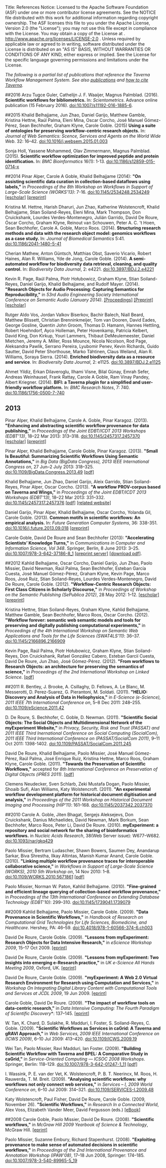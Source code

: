Title:     References
Notice:    Licensed to the Apache Software Foundation (ASF) under one
           or more contributor license agreements.  See the NOTICE file
           distributed with this work for additional information
           regarding copyright ownership.  The ASF licenses this file
           to you under the Apache License, Version 2.0 (the
           "License"); you may not use this file except in compliance
           with the License.  You may obtain a copy of the License at
           .
             http://www.apache.org/licenses/LICENSE-2.0
           .
           Unless required by applicable law or agreed to in writing,
           software distributed under the License is distributed on an
           "AS IS" BASIS, WITHOUT WARRANTIES OR CONDITIONS OF ANY
           KIND, either express or implied.  See the License for the
           specific language governing permissions and limitations
           under the License.

*The following is a partial list of publications that reference the Taverna Workflow Management System. 
See also [publications](/community/publications) and [how to cite Taverna](/community/cite).*

##2016
Arzu Tugce Guler, Cathelijn J. F. Waaijer, Magnus Palmblad. (2016). **Scientific workflows for 
bibliometrics.** In: *Scientometrics*. Advance online publication (15 February 2016). 
[doi:10.1007/s11192-016-1885-6](http://dx.doi.org/10.1007/s11192-016-1885-6). 

##2015
Khalid Belhajjame, Jun Zhao, Daniel Garijo, Matthew Gamble, Kristina Hettne, Ra&uacute;l Palma, 
Eleni Mina, Oscar Corcho, Jos&eacute; Manuel G&oacute;mez-P&eacute;rez, Sean Bechhofer, 
Graham Klyne, Carole Goble. (2015)
**Using a suite of ontologies for preserving workflow-centric research objects.** 
In: *Journal of Web Semantics: Scence, Services and Agents on the World Wide Web*. 32: 16&ndash;42.
[doi:10.1016/j.websem.2015.01.003](http://dx.doi.org/10.1016/j.websem.2015.01.003)

Sonja Holl, Yassene Mohammed, Olav Zimmermann, Magnus Palmblad. (2015). 
**Scientific workflow optimization for improved peptide and protein identification.** 
In: *BMC Bioinformatics* 16(1): 1-13. 
[doi:10.1186/s12859-015-0714-x](http://dx.doi.org/10.1186/s12859-015-0714-x)

##2014
Pinar Alper, Carole A Goble, Khalid Belhajjame (2014):
**"On assisting scientific data curation in collection-based dataflows using labels,"** 
in *Proceedings of the 8th Workshop on Workflows in Support of Large-Scale Science (WORKS'13)*: 7-16.
[doi:10.1145/2534248.2534249](http://dx.doi.org/10.1145/2534248.2534249)
[[escholar]](https://www.escholar.manchester.ac.uk/uk-ac-man-scw:236944)
[[preprint]](https://www.escholar.manchester.ac.uk/api/datastream?publicationPid=uk-ac-man-scw:236944&datastreamId=SUPPLEMENTARY-1.PDF)

Kristina M. Hettne, Harish Dharuri, Jun Zhao, Katherine Wolstencroft, Khalid Belhajjame, Stian Soiland-Reyes, Eleni Mina, Mark Thompson, Don Cruickshank, Lourdes Verdes-Montenegro, Juli&aacute;n Garrido, David De Roure, &Oacute;scar Corcho, Graham Klyne, Reinout van Schouwen, Peter A. C. 't Hoen, Sean Bechhofer, Carole A. Goble, Marco Roos. (2014).
**Structuring research methods and data with the research object model: genomics workflows as a case study.** 
In: *Journal of Biomedical Semantics* 5:41. 
[doi:10.1186/2041-1480-5-41](http://dx.doi.org/10.1186/2041-1480-5-41)

Cherian Mathew, Anton G&uuml;ntsch, Matthias Obst, Saverio Vicario, Robert Haines, Alan R. Williams, Yde de Jong, Carole Goble. (2014).
**A semi-automated workflow for biodiversity data retrieval, cleaning, and quality control.** 
In: *Biodiversity Data Journal*, 2: e4221. [doi:10.3897/BDJ.2.e4221](http://dx.doi.org/10.3897/BDJ.2.e4221)

Kevin R. Page, Ra&uacute;l Palma, Piotr Ho&#322;ubowicz, Graham Klyne, Stian Soiland-Reyes, Daniel Garijo, Khalid Belhajjame, and Rudolf Mayer. (2014). 
**"Research Objects for Audio Processing: Capturing Semantics for Reproducibility,"** 
in *53rd Audio Engineering Society International Conference on Semantic Audio (January 2014)*. 
[[Proceedings]](http://www.aes.org/e-lib/browse.cfm?elib=17116)
[[Preprint]](https://www.escholar.manchester.ac.uk/api/datastream?publicationPid=uk-ac-man-scw:213117&datastreamId=SUPPLEMENTARY-1.PDF)
[[escholar]](https://www.escholar.manchester.ac.uk/uk-ac-man-scw:213117)

Rutger Aldo Vos, Jordan Valkov Biserkov, Bachir Balech, Niall Beard, Matthew Blissett, Christian Brenninkmeijer, Tom van Dooren, David Eades, George Gosline, Quentin John Groom, Thomas D. Hamann, Hannes Hettling, Robert Hoehndorf, Ayco Holleman, Peter Hovenkamp, Patricia Kelbert, David King, Don Kirkup, Youri Lammers, Thibaut DeMeulemeester, Daniel Mietchen, Jeremy A. Miller, Ross Mounce, Nicola Nicolson, Rod Page, Aleksandra Pawlik, Serrano Pereira, Lyubomir Penev, Kevin Richards, Guido Sautter, David Peter Shorthouse, Marko T&auml;htinen, Claus Weiland, Alan R. Williams, Soraya Sierra. (2014).
**Enriched biodiversity data as a resource and service**. 
In: *Biodiversity Data Journal*, 2: e1125.
[doi:10.3897/BDJ.2.e1125](http://dx.doi.org/10.3897/BDJ.2.e1125)

Ahmet Yildiz, Erkan Dilaveroglu, Ilhami Visne, Bilal G&uuml;nay, Emrah Sefer, Andreas Weinhausel, Frank Rattay, Carole A Goble, Ram Vinay Pandey, Albert Kriegner. (2014). 
**BIFI: a Taverna plugin for a simplified and user-friendly workflow platform.** 
In: *BMC Research Notes*, 7: 740. 
[doi:10.1186/1756-0500-7-740](http://dx.doi.org/10.1186/1756-0500-7-740)

## 2013
Pinar Alper, Khalid Belhajjame, Carole A. Goble, Pinar Karagoz. (2013).
**"Enhancing and abstracting scientific workflow provenance for data publishing,"**
in *Proceedings of the Joint EDBT/ICDT 2013 Workshops (EDBT'13)*, 18&ndash;22 Mar 2013: 313&ndash;318.
[doi:10.1145/2457317.2457370](http://dx.doi.org/10.1145/2457317.2457370)
[[escholar]](https://www.escholar.manchester.ac.uk/uk-ac-man-scw:282297)
[[preprint]](https://www.escholar.manchester.ac.uk/api/datastream?publicationPid=uk-ac-man-scw:282297&datastreamId=SUPPLEMENTARY-1.PDF)

Pinar Alper, Khalid Belhajjame, Carole Goble, Pinar Karagoz.  (2013).
**"Small Is Beautiful: Summarizing Scientific Workflows Using Semantic Annotations,"** 
in *Big Data (BigData Congress), 2013 IEEE International Congress on*, 27 Jun&ndash;2 July 2013: 318&ndash;325. 
[doi:10.1109/BigData.Congress.2013.49](http://dx.doi.org/10.1109/BigData.Congress.2013.49)
[[pdf]](http://www.computer.org/csdl/proceedings/bigdatacongress/2013/5006/00/5006a318.pdf)

Khalid Belhajjame, Jun Zhao, Daniel Garijo, Aleix Garrido, Stian Soiland-Reyes, Pinar Alper, Oscar Corcho. (2013).
**"A workflow PROV-corpus based on Taverna and Wings,"** 
in *Proceedings of the Joint EDBT/ICDT 2013 Workshops (EDBT'13)*, 18&ndash;22 Mar 2013: 331&ndash;332.
[doi:10.1145/2457317.2457376](http://dx.doi.org/10.1145/2457317.2457376)
[[pdf]](http://delicias.dia.fi.upm.es/members/dgarijo/papers/prov-bench-paper.pdf)
[[related website]](https://github.com/provbench/Wf4Ever-PROV)

Daniel Garijo, Pinar Alper, Khalid Belhajjame, Oscar Corcho, Yolanda Gil, Carole Goble. (2013).
**Common motifs in scientific workflows: An empirical analysis.** 
In: *Future Generation Computer Systems*, 36: 338-351.
[doi:10.1016/j.future.2013.09.018](http://dx.doi.org/10.1016/j.future.2013.09.018)
[[preprint]](http://oa.upm.es/21854/1/1-s2_0-S0167739X13001970-main.pdf)

Carole Goble, David De Roure and Sean Bechhofer (2013):
**"Accelerating Scientists&rsquo; Knowledge Turns,"**
in *Communications in Computer and Information Science, Vol 348*.  Springer, Berlin, 8 June 2013: 3&ndash;25.
[doi:10.1007/978-3-642-37186-8_1](http://dx.doi.org/10.1007/978-3-642-37186-8_1)
[[preprint server]](http://ora.ox.ac.uk/objects/uuid%3A17de32c4-518f-4be6-bf78-1ecd6c761b81)
[[download pdf]](http://ora.ox.ac.uk/objects/uuid:17de32c4-518f-4be6-bf78-1ecd6c761b81/datastreams/ATTACHMENT01).

##2012
Kahlid Belhajjame, Oscar Corcho, Daniel Garijo, Jun Zhao, Paolo Missier, David Newman, Ra&uacute;l Palma, Sean Bechhofer, Esteban Garc&iacute;a Cuesta, Jos&eacute; Manuel G&oacute;mez-P&eacute;rez, Graham Klyne, Kevin Page, Marco Roos, Jos&eacute; Ruiz, Stian Soiland-Reyes, Lourdes Verdes-Montenegro, David De Roure, Carole Goble. (2012). 
**"Workflow-Centric Research Objects: First Class Citizens in Scholarly Discourse,"** 
in *Proceedings of Workshop on the Semantic Publishing (SePublica 2012)*, 28 May 2012: 1&ndash;12.
[[escholar]](https://www.escholar.manchester.ac.uk/uk-ac-man-scw:236961) 
[[preprint]](https://www.escholar.manchester.ac.uk/api/datastream?publicationPid=uk-ac-man-scw:192020&datastreamId=POST-PEER-REVIEW-NON-PUBLISHERS.PDF)

Kristina Hettne, Stian Soiland-Reyes, Graham Klyne, Kahlid Belhajjame, Matthew Gamble, Sean Bechhofer, Marco Roos, Oscar Corcho. (2012). 
**"Workflow forever: semantic web semantic models and tools for preserving and digitally publishing computational experiments,"** 
in *Proceedings of the 4th International Workshop on Semantic Web Applications and Tools for the Life Sciences (SWAT4LS'11)*: 36&ndash;37. 
[doi:10.1145/2166896.2166909](http://dx.doi.org/10.1145/2166896.2166909)

Kevin Page, Ra&uacute;l Palma, Piotr Ho&#322;ubowicz, Graham Klyne, Stian Soiland-Reyes, Don Cruickshank, Rafael Gonz&aacute;lez Cabero, Esteban Garci&iacute; Cuesta, David De Roure, Jun Zhao, Jos&eacute; G&oacute;mez-P&eacute;rez. (2012). 
**"From workflows to Research Objects: an architecture for preserving the semantics of science,"** 
in *Proceedings of the 2nd International Workshop on Linked Science*.
[[pdf]](http://linkedscience.org/wp-content/uploads/2012/05/lisc2012_submission_15.pdf)

##2011
R. Bentley, J. Brooke, A. Csillaghy, D. Fellows, A. Le Blanc, M. Messerotti, D. Perez-Suarez, G. Pierantoni, M. Soldati. (2011). 
**"HELIO: Discovery and Analysis of Data in Heliophysics,"** 
in *E-Science (e-Science), 2011 IEEE 7th International Conference on*, 5&ndash;8 Dec 2011: 248&ndash;255. 
[doi:10.1109/eScience.2011.42](http://dx.doi.org/10.1109/eScience.2011.42)

D. De Roure, S. Bechhofer, C. Goble, D. Newman. (2011). 
**"Scientific Social Objects: The Social Objects and Multidimensional Network of the myExperiment Website,"** 
in *Privacy, Security, Risk and Trust (PASSAT) and 2011 IEEE Third Inernational Conference on Social Computing (SocialCom), 2011 IEEE Third International Conference on (PASSAT/SocialCom 2011)*, 9&ndash;11 Oct 2011: 1398-1402. 
[doi:10.1109/PASSAT/SocialCom.2011.245](http://dx.doi.org/10.1109/PASSAT/SocialCom.2011.245)

David De Roure, Khalid Belhajjame, Paolo Missier, Jos&eacute; Manuel G&oacute;mez-P&eacute;rez, Ra&uacute;l Palma, Jos&eacute; Enrique Ruiz, Kristina Hettne, Marco Roos, Graham Klyne, Carole Goble. (2011).
**"Towards the Preservation of Scientific Workflows,"** 
accepted for *8th International Conference on Preservation of Digital Objects (iPRES 2011)*. 
[[pdf]](http://users.ox.ac.uk/~oerc0033/preprints/wfpreservev10.pdf)

Clemens Neudecker, Sven Schlarb, Zeki Mustafa Dogan, Paolo Missier, Shoaib Sufi, Alan Williams, Katy Wolstencroft. (2011). 
**"An experimental workflow development platform for historical document digitisation and analysis,"** 
in *Proceedings of the 2011 Workshop on Historical Document Imaging and Processing (HIP'11)*: 161&ndash;168. [doi:10.1145/2037342.2037370](http://dx.doi.org/10.1145/2037342.2037370)

##2010
Carole A. Goble, Jiten Bhagat, Sergejs Aleksejevs, Don Cruickshank, Danius Michaelides, David Newman, Mark Borkum, Sean Bechhofer, Marco Roos, Peter Li, David De Roure. (2010). 
**myExperiment: a repository and social network for the sharing of bioinformatics workflows.** 
in *Nucleic Acids Research*, 38(Web Server issue): W677&ndash;W682.
[doi:10.1093/nar/gkq429](http://dx.doi.org/10.1093/nar/gkq429)

Paolo Missier, Bertram Ludascher, Shawn Bowers, Saumen Dey, Anandarup Sarkar, Biva Shrestha, Ilkay Altintas, Manish Kumar Anand, Carole Goble. (2010). 
**"Linking multiple workflow provenance traces for interoperable collaborative science,"** 
in *Workflows in Support of Large-Scale Science (WORKS), 2010 5th Workshop on*, 14 Nov 2010: 1&ndash;8.
[doi:10.1109/WORKS.2010.5671861](http://dx.doi.org/10.1109/WORKS.2010.5671861)
[[pdf]](http://web.cs.ucdavis.edu/~ludaesch/pubs/DataToL-IEEE.pdf)

Paolo Missier, Norman W. Paton, Kahlid Belhajjame. (2010). 
**"Fine-grained and efficient lineage querying of collection-based workflow provenance,"** 
in *Proceedings of the 13th International Conference on Extending Database Technology (EDBT'10)*: 299&ndash;310. 
[doi:10.1145/1739041.1739079](http://dx.doi.org/10.1145/1739041.1739079)

##2009
Kahlid Belhajjame, Paolo Missier, Carole Goble. (2009). 
**"Data Provenance in Scientific Workflows,"** 
in *Handbook of Research on Computational Grid Technologies for Life Sciences, Biomedicine, and Healthcare*. Hershey, PA: 46&ndash;59.
[doi:10.4018/978-1-60566-374-6.ch003](http://dx.doi.org/10.4018/978-1-60566-374-6.ch003)

David De Roure, Carole Goble. (2009). 
**"Lessons from myExperiment: Research Objects for Data Intensive Research,"** 
in *eScience Workshop 2009*, 15&ndash;17 Oct 2009. 
[[eprint]](http://eprints.ecs.soton.ac.uk/17744/)

David De Roure, Carole Goble. (2009). 
**"Lessons from myExperiment: Two insights into emerging e-Research practice,"** 
in *UK e-Science All Hands Meeting 2009*, Oxford, UK. 
[[eprint]](http://eprints.ecs.soton.ac.uk/17662/)

David De Roure, Carole Goble. (2009). 
**"myExperiment: A Web 2.0 Virtual Research Environment for Research using Computation and Services,"** 
in *Workshop On Integrating Digital Library Content with Computational Tools and Services at JCDL 2009*, 19 Jun 2009. 
[[eprint]](http://eprints.ecs.soton.ac.uk/17607/)

Carole Goble, David De Roure. (2009). 
**"The impact of workflow tools on data-centric research,"** 
in *Data Intensive Computing: The Fourth Paradigm of Scientific Discovery**: 137&ndash;145. 
[[eprint]](http://eprints.ecs.soton.ac.uk/17336/)

W. Tan, K. Chard, D. Sulakhe, R. Madduri, I. Foster, S. Soiland-Reyes, C. Goble. (2009). 
**"Scientific Workflows as Services in caGrid: A Taverna and gRAVI Approach,"** 
in *Web Services, 2009 IEEE International Conference on (ICWS 2009)*, 6&ndash;10 Jul 2009: 413&ndash;420.
[doi:10.1109/ICWS.2009.19](http://dx.doi.org/10.1109/ICWS.2009.19)

Wei Tan, Paolo Missier, Ravi Madduri, Ian Foster. (2009). 
**"Building Scientific Workflow with Taverna and BPEL: A Comparative Study in caGrid,"** 
in *Service-Oriented Computing &mdash; ICSOC 2008 Workshops*. Springer, Berlin: 118&ndash;129.
[doi:10.1007/978-3-642-01247-1_11](http://dx.doi.org/10.1007/978-3-642-01247-1_11)
[[pdf]](http://www.cs.man.ac.uk/~pmissier/docs/bpel-taverna-wesoa-081219.pdf)

I. Wassink, P. E. van der Vet, K. Wolstencroft, P. B. T. Neerincx, M. Roos, H. Rauwerda, T. M. Breit. (2009). 
**"Analysing scientific workflows: why workflows not only connect web services,"** 
in *Services &ndash; I, 2009 World Conference on*, 6&ndash;10 Jul 2009: 314&ndash;321.
[doi:10.1109/SERVICES-I.2009.48](http://dx.doi.org/10.1109/SERVICES-I.2009.48)

Katy Wolstencroft, Paul Fisher, David De Roure, Carole Goble. (2009, November 26). 
**"Scientific Workflows,"** 
in *Research In a Connected World*, Alex Voss, Elizabeth Vander Meer, David Fergusson (eds.) 
[[eBook]](https://www.free-ebooks.net/ebook/Research-in-a-Connected-World)

##2008
Carole Goble, Paolo Missier, David De Roure. (2008).
**"Scientific workflows,"** 
in *McGraw Hill 2009 Yearbook of Science & Technology*, McGraw Hill.
[[eprint]](http://eprints.ecs.soton.ac.uk/16628/)

Paolo Missier, Suzanne Embury, Richard Stapenhurst. (2008). 
**"Exploiting provenance to make sense of automated decisions in scientific workflows,"** 
in *Proceedings of the 2nd International Provenance and Annotation Workshop (IPAW'08)*, 17&ndash;18 Jun 2008, Springer: 174&ndash;185.
[doi:10.1007/978-3-540-89965-5_19](http://dx.doi.org/10.1007/978-3-540-89965-5_19)